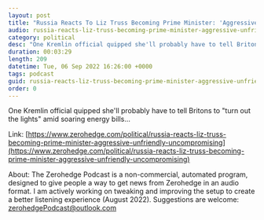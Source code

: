 ```yaml
---
layout: post
title: "Russia Reacts To Liz Truss Becoming Prime Minister: 'Aggressive, Unfriendly &amp; Uncompromising'"
audio: russia-reacts-liz-truss-becoming-prime-minister-aggressive-unfriendly-uncompromising-0
category: political
desc: "One Kremlin official quipped she'll probably have to tell Britons to &quot;turn out the lights&quot; amid soaring energy bills..."
duration: 00:03:29
length: 209
datetime: Tue, 06 Sep 2022 16:26:00 +0000
tags: podcast
guid: russia-reacts-liz-truss-becoming-prime-minister-aggressive-unfriendly-uncompromising-0
order: 0
---
```

One Kremlin official quipped she'll probably have to tell Britons to &quot;turn out the lights&quot; amid soaring energy bills...

Link: [https://www.zerohedge.com/political/russia-reacts-liz-truss-becoming-prime-minister-aggressive-unfriendly-uncompromising](https://www.zerohedge.com/political/russia-reacts-liz-truss-becoming-prime-minister-aggressive-unfriendly-uncompromising)

About: The Zerohedge Podcast is a non-commercial, automated program, designed to give people a way to get news from Zerohedge in an audio format.  I am actively working on tweaking and improving the setup to create a better listening experience (August 2022).  Suggestions are welcome: [zerohedgePodcast@outlook.com](mailto:zerohedgePodcast@outlook.com)